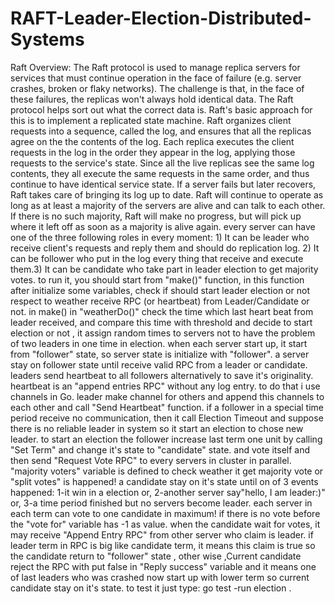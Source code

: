 # RAFT-Leader-Election-Distributed-Systems
Raft Overview: The Raft protocol is used to manage replica servers for services that must continue operation in the face of failure (e.g. server crashes, broken or flaky networks). The challenge is that, in the face of these failures, the replicas won't always hold identical data. The Raft protocol helps sort out what the correct data is. Raft's basic approach for this is to implement a replicated state machine. Raft organizes client requests into a sequence, called the log, and ensures that all the replicas agree on the the contents of the log. Each replica executes the client requests in the log in the order they appear in the log, applying those requests to the service's state. Since all the live replicas see the same log contents, they all execute the same requests in the same order, and thus continue to have identical service state. If a server fails but later recovers, Raft takes care of bringing its log up to date. Raft will continue to operate as long as at least a majority of the servers are alive and can talk to each other. If there is no such majority, Raft will make no progress, but will pick up where it left off as soon as a majority is alive again.  every server can have one of the three following roles in every moment: 1) It can be leader who receive client's requests and reply them and should do replication log. 2) It can be follower who put in the log every thing that receive and execute them.3) It can be candidate who take part in leader election to get majority votes. to run it, you should start from "make()" function, in this function after initialize some variables, check if should start leader election or not respect to weather receive RPC (or heartbeat) from Leader/Candidate or not. in make() in "weatherDo()" check the time which last heart beat from leader received, and compare this time with threshold and decide to start election or not , it assign random times to servers not to have the problem of two leaders in one time  in election. when each server start up, it start from "follower" state, so server state is initialize with "follower". a server stay on follower state until receive valid RPC from a leader or candidate.  leaders send heartbeat to all followers alternatively  to save it's originality. heartbeat is an "append entries RPC" without any log entry. to do that i use channels in Go. leader make channel for others and append this channels to each other and call "Send Heartbeat" function.  if a follower in a special time period receive no communication, then it call Election Timeout and suppose there is no reliable leader in system so it start an election to chose new leader.  to start an election the follower increase last term one unit by calling "Set Term" and change it's state to "candidate" state. and vote itself and then send "Request Vote RPC" to every servers in cluster in parallel.  "majority voters" variable is defined to check weather it get majority vote or "split votes" is happened! a candidate stay on it's state until on of 3 events happened:  1-it win in a election or, 2-another server say"hello, I am leader:)" or, 3-a time period finished but no servers become leader. each server in each term can vote to one candidate in maximum! if there is no vote before the "vote for" variable has -1 as value.  when the candidate wait for votes, it may receive "Append Entry RPC" from other server who claim is leader. if leader term in RPC is big like candidate term, it means this claim is true so the candidate return to "follower" state , other wise ,Current candidate reject the RPC with put false in "Reply success" variable and it means one of last leaders who was crashed now start up with lower term so current candidate stay on it's state.  to test it just type: go test -run election .
